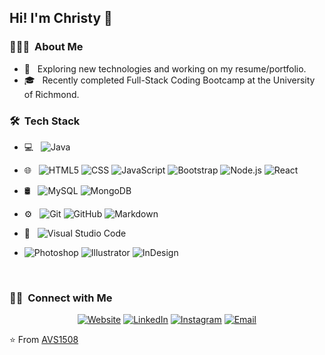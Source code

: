 <h2> Hi! I'm Christy 👋</h2>

<h3> 👨🏻‍💻 &nbsp;About Me </h3>

- 🤔 &nbsp; Exploring new technologies and working on my resume/portfolio.
- 🎓 &nbsp; Recently completed Full-Stack Coding Bootcamp at the University of Richmond.

<h3> 🛠 &nbsp;Tech Stack</h3>

- 💻 &nbsp;
  ![Java](https://img.shields.io/badge/-Java-333333?style=flat&logo=Java&logoColor=007396)
- 🌐 &nbsp;
  ![HTML5](https://img.shields.io/badge/-HTML5-333333?style=flat&logo=HTML5)
  ![CSS](https://img.shields.io/badge/-CSS-333333?style=flat&logo=CSS3&logoColor=1572B6)
  ![JavaScript](https://img.shields.io/badge/-JavaScript-333333?style=flat&logo=javascript)
  ![Bootstrap](https://img.shields.io/badge/-Bootstrap-333333?style=flat&logo=bootstrap&logoColor=563D7C)
  ![Node.js](https://img.shields.io/badge/-Node.js-333333?style=flat&logo=node.js)
  ![React](https://img.shields.io/badge/-React-333333?style=flat&logo=react)
- 🛢 &nbsp;
  ![MySQL](https://img.shields.io/badge/-MySQL-333333?style=flat&logo=mysql)
  ![MongoDB](https://img.shields.io/badge/-MongoDB-333333?style=flat&logo=mongodb)
- ⚙️ &nbsp;
  ![Git](https://img.shields.io/badge/-Git-333333?style=flat&logo=git)
  ![GitHub](https://img.shields.io/badge/-GitHub-333333?style=flat&logo=github)
  ![Markdown](https://img.shields.io/badge/-Markdown-333333?style=flat&logo=markdown)
- 🔧 &nbsp;
  ![Visual Studio Code](https://img.shields.io/badge/-Visual%20Studio%20Code-333333?style=flat&logo=visual-studio-code&logoColor=007ACC)

-   ![Photoshop](https://img.shields.io/badge/-Photoshop-333333?style=flat&logo=adobe-photoshop)
  ![Illustrator](https://img.shields.io/badge/-Illustrator-333333?style=flat&logo=adobe-illustrator)
  ![InDesign](https://img.shields.io/badge/-InDesign-333333?style=flat&logo=adobe-indesign)

<br/>


<h3> 🤝🏻 &nbsp;Connect with Me </h3>

<p align="center">
<a href="https://morning-gorge-60184.herokuapp.com/"><img alt="Website" src="https://img.shields.io/badge/Website-My%20Portfolio-blue?style=flat-square&logo=google-chrome"></a>
<a href="https://www.linkedin.com/in/christinasheppard/"><img alt="LinkedIn" src="https://img.shields.io/badge/LinkedIn-Christy%20Sheppard-blue?style=flat-square&logo=linkedin"></a>
<a href="https://twitter.com/cshepscorp"><img alt="Instagram" src="https://img.shields.io/badge/Instagram-cshepscorp-blue?style=flat-square&logo=instagram"></a>
<a href="mailto:sheppard.christy@gmail.com"><img alt="Email" src="https://img.shields.io/badge/Email-sheppard.christy@gmail.com-blue?style=flat-square&logo=gmail"></a>
</p>

⭐️ From [AVS1508](https://github.com/AVS1508)

